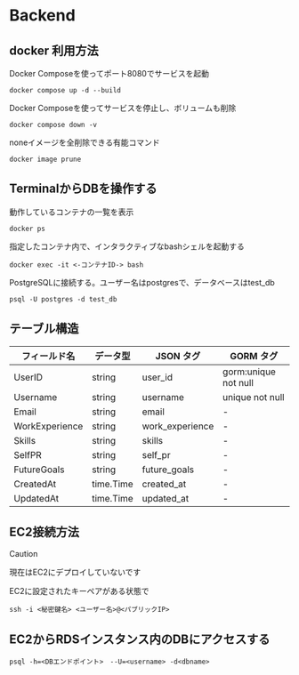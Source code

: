 # Backend
## docker 利用方法
Docker Composeを使ってポート8080でサービスを起動
```shell
docker compose up -d --build
```
Docker Composeを使ってサービスを停止し、ボリュームも削除
```shell
docker compose down -v
```
noneイメージを全削除できる有能コマンド
```shell
docker image prune
```
## TerminalからDBを操作する
動作しているコンテナの一覧を表示
```shell
docker ps
```
指定したコンテナ内で、インタラクティブなbashシェルを起動する
```shell
docker exec -it <-コンテナID-> bash 
```
PostgreSQLに接続する。ユーザー名はpostgresで、データベースはtest_db
```shell
psql -U postgres -d test_db
```
## テーブル構造
| フィールド名      | データ型  | JSON タグ       | GORM タグ |
|------------------|-----------|-----------------|-----------|
| UserID           | string    | user_id         | gorm:unique not null |
| Username         | string    | username        | unique not null |
| Email            | string    | email           | - |
| WorkExperience   | string    | work_experience | - |
| Skills           | string    | skills          | - |
| SelfPR           | string    | self_pr         | - |
| FutureGoals      | string    | future_goals    | - |
| CreatedAt        | time.Time | created_at      | - |
| UpdatedAt        | time.Time | updated_at      | - |

## EC2接続方法
>[!CAUTION]
>現在はEC2にデプロイしていないです

EC2に設定されたキーペアがある状態で
```
ssh -i <秘密鍵名> <ユーザー名>@<パブリックIP>
```
## EC2からRDSインスタンス内のDBにアクセスする
```
psql -h=<DBエンドポイント>　--U=<username> -d<dbname>
```
